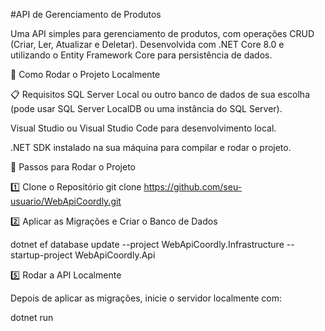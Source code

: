 #API de Gerenciamento de Produtos

Uma API simples para gerenciamento de produtos, com operações CRUD (Criar, Ler, Atualizar e Deletar). Desenvolvida com .NET Core 8.0 e utilizando o Entity Framework Core para persistência de dados.

🚀 Como Rodar o Projeto Localmente

📋 Requisitos
SQL Server Local ou outro banco de dados de sua escolha (pode usar SQL Server LocalDB ou uma instância do SQL Server).

Visual Studio ou Visual Studio Code para desenvolvimento local.

.NET SDK instalado na sua máquina para compilar e rodar o projeto.

🔧 Passos para Rodar o Projeto

1️⃣ Clone o Repositório
   git clone https://github.com/seu-usuario/WebApiCoordly.git

2️⃣ Aplicar as Migrações e Criar o Banco de Dados

dotnet ef database update --project WebApiCoordly.Infrastructure --startup-project WebApiCoordly.Api

5️⃣ Rodar a API Localmente

Depois de aplicar as migrações, inicie o servidor localmente com:

dotnet run
